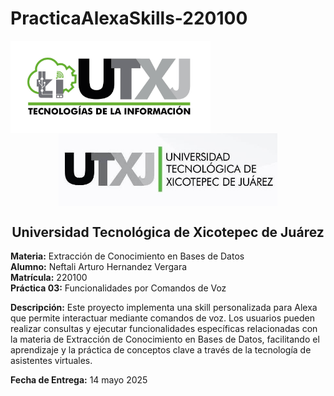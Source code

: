# PracticaAlexaSkills-220100

<p align="center">
  <img src="images/ticlogo.jpg" alt="TIC Logo" width="320" style="display:inline-block; vertical-align:middle; margin-right:800px;"/>
  <img src="images/utxjlogo.jpg" alt="UTXJ Logo" width="350" style="display:inline-block; vertical-align:middle;"/>
</p>

<div align="center"><h2>Universidad Tecnológica de Xicotepec de Juárez</h2></div>

**Materia:** Extracción de Conocimiento en Bases de Datos  
**Alumno:** Neftali Arturo Hernandez Vergara  
**Matrícula:** 220100  
**Práctica 03:** Funcionalidades por Comandos de Voz  

**Descripción:** Este proyecto implementa una skill personalizada para Alexa que permite interactuar mediante comandos de voz. Los usuarios pueden realizar consultas y ejecutar funcionalidades específicas relacionadas con la materia de Extracción de Conocimiento en Bases de Datos, facilitando el aprendizaje y la práctica de conceptos clave a través de la tecnología de asistentes virtuales.

**Fecha de Entrega:** 14 mayo 2025
